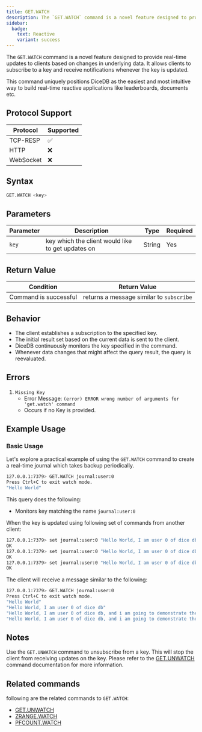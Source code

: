```yaml
---
title: GET.WATCH
description: The `GET.WATCH` command is a novel feature designed to provide real-time updates to clients based on changes in underlying data.
sidebar:
  badge:
    text: Reactive
    variant: success
---
```


The `GET.WATCH` command is a novel feature designed to provide real-time updates to clients based on changes in underlying data.
It allows clients to subscribe to a key and receive notifications whenever the key is updated.

This command uniquely positions DiceDB as the easiest and most intuitive way
to build real-time reactive applications like leaderboards, documents etc.

## Protocol Support

| Protocol  | Supported |
| --------- | --------- |
| TCP-RESP  | ✅        |
| HTTP      | ❌        |
| WebSocket | ❌        |

## Syntax

```bash
GET.WATCH <key>
```

## Parameters

| Parameter | Description                                       | Type   | Required |
| --------- | ------------------------------------------------- | ------ | -------- |
| `key`     | key which the client would like to get updates on | String | Yes      |

## Return Value

| Condition             | Return Value                             |
| --------------------- | ---------------------------------------- |
| Command is successful | returns a message similar to `subscribe` |

## Behavior

- The client establishes a subscription to the specified key.
- The initial result set based on the current data is sent to the client.
- DiceDB continuously monitors the key specified in the command.
- Whenever data changes that might affect the query result, the query is reevaluated.

## Errors

1. `Missing Key`
   - Error Message: `(error) ERROR wrong number of arguments for 'get.watch' command`
   - Occurs if no Key is provided.

## Example Usage

### Basic Usage

Let's explore a practical example of using the `GET.WATCH` command to create a real-time journal which takes backup periodically.

```bash
127.0.0.1:7379> GET.WATCH journal:user:0
Press Ctrl+C to exit watch mode.
"Hello World"
```

This query does the following:

- Monitors key matching the name `journal:user:0`

When the key is updated using following set of commands from another client:

```bash
127.0.0.1:7379> set journal:user:0 "Hello World, I am user 0 of dice db"
OK
127.0.0.1:7379> set journal:user:0 "Hello World, I am user 0 of dice db, and i am going to demonstrate the use of watch commands"
OK
127.0.0.1:7379> set journal:user:0 "Hello World, I am user 0 of dice db, and i am going to demonstrate the use of watch and unwatch commands."
OK
```

The client will receive a message similar to the following:

```bash
127.0.0.1:7379> GET.WATCH journal:user:0
Press Ctrl+C to exit watch mode.
"Hello World"
"Hello World, I am user 0 of dice db"
"Hello World, I am user 0 of dice db, and i am going to demonstrate the use of watch commands"
"Hello World, I am user 0 of dice db, and i am going to demonstrate the use of watch and unwatch commands."
```

## Notes

Use the `GET.UNWATCH` command to unsubscribe from a key. This will stop the client from receiving updates on the key. Please refer to
the [GET.UNWATCH](/commands/getunwatch) command documentation for more information.

## Related commands

following are the related commands to `GET.WATCH`:

- [GET.UNWATCH](/commands/getunwatch)
- [ZRANGE.WATCH](/commands/zrangewatch)
- [PFCOUNT.WATCH](/commands/pfcountwatch)
